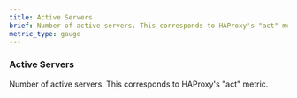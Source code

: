 ```yaml
---
title: Active Servers
brief: Number of active servers. This corresponds to HAProxy's "act" metric.
metric_type: gauge
---
```

### Active Servers

Number of active servers. This corresponds to HAProxy's "act" metric.
